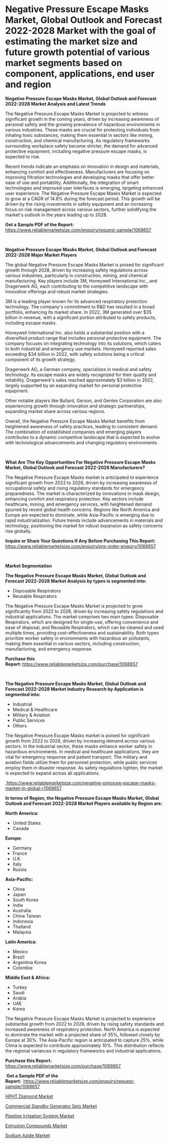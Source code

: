 <p><h1>Negative Pressure Escape Masks Market, Global Outlook and Forecast 2022-2028 Market with the goal of estimating the market size and future growth potential of various market segments based on component, applications, end user and region</h1></p><p><strong>Negative Pressure Escape Masks Market, Global Outlook and Forecast 2022-2028 Market Analysis and Latest Trends</strong></p>
<p><p>The Negative Pressure Escape Masks Market is projected to witness significant growth in the coming years, driven by increasing awareness of personal safety and the growing prevalence of hazardous environments in various industries. These masks are crucial for protecting individuals from inhaling toxic substances, making them essential in sectors like mining, construction, and chemical manufacturing. As regulatory frameworks surrounding workplace safety become stricter, the demand for advanced protective equipment, including negative pressure escape masks, is expected to rise.</p><p>Recent trends indicate an emphasis on innovation in design and materials, enhancing comfort and effectiveness. Manufacturers are focusing on improving filtration technologies and developing masks that offer better ease of use and portability. Additionally, the integration of smart technologies and improved user interfaces is emerging, targeting enhanced user experience. The Negative Pressure Escape Masks Market is expected to grow at a CAGR of 14.8% during the forecast period. This growth will be driven by the rising investments in safety equipment and an increasing focus on risk management across various sectors, further solidifying the market's outlook in the years leading up to 2028.</p></p>
<p><strong>Get a Sample PDF of the Report:&nbsp;</strong> <a href="https://www.reliablemarketsize.com/enquiry/request-sample/1068657">https://www.reliablemarketsize.com/enquiry/request-sample/1068657</a></p>
<p>&nbsp;</p>
<p><strong>Negative Pressure Escape Masks Market, Global Outlook and Forecast 2022-2028 Major Market Players</strong></p>
<p><p>The global Negative Pressure Escape Masks Market is poised for significant growth through 2028, driven by increasing safety regulations across various industries, particularly in construction, mining, and chemical manufacturing. Key players include 3M, Honeywell International Inc., and Dragerwerk AG, each contributing to the competitive landscape with innovative offerings and robust market strategies.</p><p>3M is a leading player known for its advanced respiratory protection technology. The company's commitment to R&D has resulted in a broad portfolio, enhancing its market share. In 2022, 3M generated over $35 billion in revenue, with a significant portion attributed to safety products, including escape masks.</p><p>Honeywell International Inc. also holds a substantial position with a diversified product range that includes personal protective equipment. The company focuses on integrating technology into its solutions, which caters to both industrial and emergency use markets. Honeywell reported sales exceeding $34 billion in 2022, with safety solutions being a critical component of its growth strategy.</p><p>Dragerwerk AG, a German company, specializes in medical and safety technology. Its escape masks are widely recognized for their quality and reliability. Dragerwerk's sales reached approximately $3 billion in 2022, largely supported by an expanding market for personal protective equipment.</p><p>Other notable players like Bullard, Gerson, and Gentex Corporation are also experiencing growth through innovation and strategic partnerships, expanding market share across various regions.</p><p>Overall, the Negative Pressure Escape Masks Market benefits from heightened awareness of safety practices, leading to consistent demand. The combination of established companies and emerging players contributes to a dynamic competitive landscape that is expected to evolve with technological advancements and changing regulatory environments.</p></p>
<p>&nbsp;</p>
<p><strong>What Are The Key Opportunities For Negative Pressure Escape Masks Market, Global Outlook and Forecast 2022-2028 Manufacturers?</strong></p>
<p><p>The Negative Pressure Escape Masks market is anticipated to experience significant growth from 2022 to 2028, driven by increasing awareness of occupational safety and rising regulatory standards for emergency preparedness. The market is characterized by innovations in mask design, enhancing comfort and respiratory protection. Key sectors include healthcare, mining, and emergency services, with heightened demand spurred by recent global health concerns. Regions like North America and Europe are expected to dominate, while Asia-Pacific is emerging due to rapid industrialization. Future trends include advancements in materials and technology, positioning the market for robust expansion as safety concerns rise globally.</p></p>
<p><strong>Inquire or Share Your Questions If Any Before Purchasing This Report:</strong> <a href="https://www.reliablemarketsize.com/enquiry/pre-order-enquiry/1068657">https://www.reliablemarketsize.com/enquiry/pre-order-enquiry/1068657</a></p>
<p>&nbsp;</p>
<p><strong>Market Segmentation</strong></p>
<p><strong>The Negative Pressure Escape Masks Market, Global Outlook and Forecast 2022-2028 Market Analysis by types is segmented into:</strong></p>
<p><ul><li>Disposable Respirators</li><li>Reusable Respirators</li></ul></p>
<p><p>The Negative Pressure Escape Masks Market is projected to grow significantly from 2022 to 2028, driven by increasing safety regulations and industrial applications. The market comprises two main types: Disposable Respirators, which are designed for single-use, offering convenience and ease of disposal, and Reusable Respirators, which can be cleaned and used multiple times, providing cost-effectiveness and sustainability. Both types prioritize worker safety in environments with hazardous air pollutants, making them essential in various sectors, including construction, manufacturing, and emergency response.</p></p>
<p><strong>Purchase this Report:&nbsp;</strong><a href="https://www.reliablemarketsize.com/purchase/1068657">https://www.reliablemarketsize.com/purchase/1068657</a></p>
<p>&nbsp;</p>
<p><strong>The Negative Pressure Escape Masks Market, Global Outlook and Forecast 2022-2028 Market Industry Research by Application is segmented into:</strong></p>
<p><ul><li>Industrial</li><li>Medical & Healthcare</li><li>Military & Aviation</li><li>Public Services</li><li>Others</li></ul></p>
<p><p>The Negative Pressure Escape Masks market is poised for significant growth from 2022 to 2028, driven by increasing demand across various sectors. In the industrial sector, these masks enhance worker safety in hazardous environments. In medical and healthcare applications, they are vital for emergency response and patient transport. The military and aviation fields utilize them for personnel protection, while public services employ them in disaster response. As safety regulations tighten, the market is expected to expand across all applications.</p></p>
<p><a href="https://www.reliablemarketsize.com/negative-pressure-escape-masks-market-in-global-r1068657">&nbsp;https://www.reliablemarketsize.com/negative-pressure-escape-masks-market-in-global-r1068657</a></p>
<p><strong>In terms of Region, the Negative Pressure Escape Masks Market, Global Outlook and Forecast 2022-2028 Market Players available by Region are:</strong></p>
<p>
    <p> <strong> North America: </strong>
        <ul>
            <li>United States</li>
            <li>Canada</li>
        </ul>
        </p> 
    <p> <strong> Europe: </strong>
        <ul>
            <li>Germany</li>
            <li>France</li>
            <li>U.K.</li>
            <li>Italy</li>
            <li>Russia</li>
        </ul>
        </p> 
    <p> <strong> Asia-Pacific: </strong>
        <ul>
            <li>China</li>
            <li>Japan</li>
            <li>South Korea</li>
            <li>India</li>
            <li>Australia</li>
            <li>China Taiwan</li>
            <li>Indonesia</li>
            <li>Thailand</li>
            <li>Malaysia</li>
        </ul>
        </p> 
    <p> <strong> Latin America: </strong>
        <ul>
            <li>Mexico</li>
            <li>Brazil</li>
            <li>Argentina Korea</li>
            <li>Colombia</li>
        </ul>
        </p> 
    <p> <strong> Middle East & Africa: </strong>
        <ul>
            <li>Turkey</li>
            <li>Saudi</li>
            <li>Arabia</li>
            <li>UAE</li>
            <li>Korea</li>
        </ul>
    </p>
    </p>
<p><p>The Negative Pressure Escape Masks Market is projected to experience substantial growth from 2022 to 2028, driven by rising safety standards and increased awareness of respiratory protection. North America is expected to dominate the market with a projected share of 35%, followed closely by Europe at 30%. The Asia-Pacific region is anticipated to capture 25%, while China is expected to contribute approximately 10%. This distribution reflects the regional variances in regulatory frameworks and industrial applications.</p></p>
<p><strong>Purchase this Report: </strong><a href="https://www.reliablemarketsize.com/purchase/1068657">https://www.reliablemarketsize.com/purchase/1068657</a></p>
<p>&nbsp;<strong>Get a Sample PDF of the Report:&nbsp;&nbsp;</strong><a href="https://www.reliablemarketsize.com/enquiry/request-sample/1068657">https://www.reliablemarketsize.com/enquiry/request-sample/1068657</a></p>
<p><strong></strong></p>
<p><p><a href="https://www.linkedin.com/pulse/hpht-diamond-market-global-trends-forecast-2024-2031-survey-storm-igyqf?trackingId=BLaV3g%2B6SjK9umddrgtSoA%3D%3D">HPHT Diamond Market</a></p><p><a href="https://medium.com/@sallyselcenk46/the-commercial-standby-generator-sets-market-is-experiencing-higher-than-anticipated-demand-e3bd506001ae">Commercial Standby Generator Sets Market</a></p><p><a href="https://www.linkedin.com/pulse/pipeline-irrigation-system-market-research-report-forecast-growth-txjze?trackingId=aL%2B8Gqe9R06nXi4x4Z5oKQ%3D%3D">Pipeline Irrigation System Market</a></p><p><a href="https://issuu.com/reportprime-2/docs/extrusion-compounds-market-size-203_60dac4f1118b60">Extrusion Compounds Market</a></p><p><a href="https://issuu.com/reportprime-2/docs/sodium-azide-market-size-2030.pptx_5eb9dc03a5bd5a">Sodium Azide Market</a></p></p>